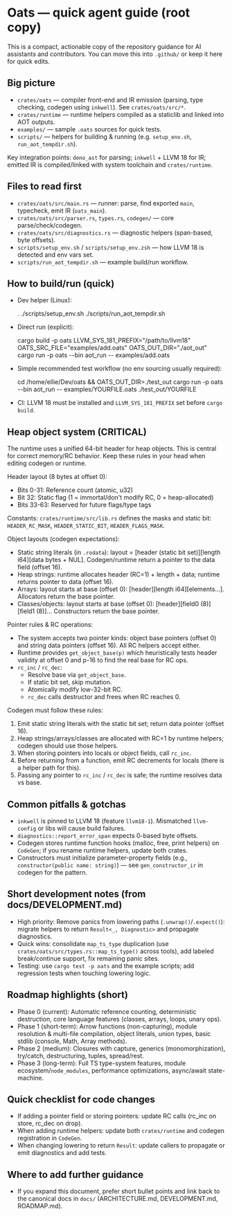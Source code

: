 # Oats — quick agent guide (root copy)

This is a compact, actionable copy of the repository guidance for AI assistants and contributors. You can move this into `.github/` or keep it here for quick edits.

## Big picture
- `crates/oats` — compiler front-end and IR emission (parsing, type checking, codegen using `inkwell`). See `crates/oats/src/*`.
- `crates/runtime` — runtime helpers compiled as a staticlib and linked into AOT outputs.
- `examples/` — sample `.oats` sources for quick tests.
- `scripts/` — helpers for building & running (e.g. `setup_env.sh`, `run_aot_tempdir.sh`).

Key integration points: `deno_ast` for parsing; `inkwell` + LLVM 18 for IR; emitted IR is compiled/linked with system toolchain and `crates/runtime`.

## Files to read first
- `crates/oats/src/main.rs` — runner: parse, find exported `main`, typecheck, emit IR (`oats_main`).
- `crates/oats/src/parser.rs`, `types.rs`, `codegen/` — core parse/check/codegen.
- `crates/oats/src/diagnostics.rs` — diagnostic helpers (span-based, byte offsets).
- `scripts/setup_env.sh` / `scripts/setup_env.zsh` — how LLVM 18 is detected and env vars set.
- `scripts/run_aot_tempdir.sh` — example build/run workflow.

## How to build/run (quick)
- Dev helper (Linux):

  . ./scripts/setup_env.sh
  ./scripts/run_aot_tempdir.sh

- Direct run (explicit):

  cargo build -p oats
  LLVM_SYS_181_PREFIX="/path/to/llvm18" OATS_SRC_FILE="examples/add.oats" OATS_OUT_DIR="./aot_out" \
    cargo run -p oats --bin aot_run -- examples/add.oats

- Simple recommended test workflow (no env sourcing usually required):

  cd /home/ellie/Dev/oats && OATS_OUT_DIR=./test_out cargo run -p oats --bin aot_run -- examples/YOURFILE.oats
  ./test_out/YOURFILE

- CI: LLVM 18 must be installed and `LLVM_SYS_181_PREFIX` set before `cargo build`.

## Heap object system (CRITICAL)
The runtime uses a unified 64-bit header for heap objects. This is central for correct memory/RC behavior. Keep these rules in your head when editing codegen or runtime.

Header layout (8 bytes at offset 0):
- Bits 0-31: Reference count (atomic, u32)
- Bit 32: Static flag (1 = immortal/don't modify RC, 0 = heap-allocated)
- Bits 33-63: Reserved for future flags/type tags

Constants: `crates/runtime/src/lib.rs` defines the masks and static bit: `HEADER_RC_MASK`, `HEADER_STATIC_BIT`, `HEADER_FLAGS_MASK`.

Object layouts (codegen expectations):
- Static string literals (in `.rodata`): layout = [header (static bit set)][length i64][data bytes + NUL]. Codegen/runtime return a pointer to the data field (offset 16).
- Heap strings: runtime allocates header (RC=1) + length + data; runtime returns pointer to data (offset 16).
- Arrays: layout starts at base (offset 0): [header][length i64][elements...]. Allocators return the base pointer.
- Classes/objects: layout starts at base (offset 0): [header][field0 (8)][field1 (8)]... Constructors return the base pointer.

Pointer rules & RC operations:
- The system accepts two pointer kinds: object base pointers (offset 0) and string data pointers (offset 16). All RC helpers accept either.
- Runtime provides `get_object_base(p)` which heuristically tests header validity at offset 0 and p-16 to find the real base for RC ops.
- `rc_inc` / `rc_dec`:
  - Resolve base via `get_object_base`.
  - If static bit set, skip mutation.
  - Atomically modify low-32-bit RC.
  - `rc_dec` calls destructor and frees when RC reaches 0.

Codegen must follow these rules:
1. Emit static string literals with the static bit set; return data pointer (offset 16).
2. Heap strings/arrays/classes are allocated with RC=1 by runtime helpers; codegen should use those helpers.
3. When storing pointers into locals or object fields, call `rc_inc`.
4. Before returning from a function, emit RC decrements for locals (there is a helper path for this).
5. Passing any pointer to `rc_inc` / `rc_dec` is safe; the runtime resolves data vs base.

## Common pitfalls & gotchas
- `inkwell` is pinned to LLVM 18 (feature `llvm18-1`). Mismatched `llvm-config` or libs will cause build failures.
- `diagnostics::report_error_span` expects 0-based byte offsets.
- Codegen stores runtime function hooks (malloc, free, print helpers) on `CodeGen`; if you rename runtime helpers, update both crates.
- Constructors must initialize parameter-property fields (e.g., `constructor(public name: string)`) — see `gen_constructor_ir` in codegen for the pattern.

## Short development notes (from docs/DEVELOPMENT.md)
- High priority: Remove panics from lowering paths (`.unwrap()`/`.expect()`): migrate helpers to return `Result<_, Diagnostic>` and propagate diagnostics.
- Quick wins: consolidate `map_ts_type` duplication (use `crates/oats/src/types.rs::map_ts_type()` across tools), add labeled break/continue support, fix remaining panic sites.
- Testing: use `cargo test -p oats` and the example scripts; add regression tests when touching lowering logic.

## Roadmap highlights (short)
- Phase 0 (current): Automatic reference counting, deterministic destruction, core language features (classes, arrays, loops, unary ops).
- Phase 1 (short-term): Arrow functions (non-capturing), module resolution & multi-file compilation, object literals, union types, basic stdlib (console, Math, Array methods).
- Phase 2 (medium): Closures with capture, generics (monomorphization), try/catch, destructuring, tuples, spread/rest.
- Phase 3 (long-term): Full TS type-system features, module ecosystem/`node_modules`, performance optimizations, async/await state-machine.

## Quick checklist for code changes
- If adding a pointer field or storing pointers: update RC calls (rc_inc on store, rc_dec on drop).
- When adding runtime helpers: update both `crates/runtime` and codegen registration in `CodeGen`.
- When changing lowering to return `Result`: update callers to propagate or emit diagnostics and add tests.

## Where to add further guidance
- If you expand this document, prefer short bullet points and link back to the canonical docs in `docs/` (ARCHITECTURE.md, DEVELOPMENT.md, ROADMAP.md).